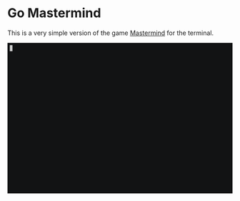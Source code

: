 # Go Mastermind
This is a very simple version of the game [Mastermind](https://en.wikipedia.org/wiki/Mastermind_(board_game)) for the terminal.

![go mastermind demo](./images/gomastermind.gif)
